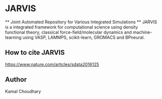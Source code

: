 JARVIS 
=====
** Joint Automated Repository for Various Integrated Simulations **
JARVIS is a integrated framework for computational science using density functional theory,
classical force-field/molecular dynamics and machine-learning using VASP, LAMMPS, 
scikit-learn, GROMACS and BPneural.

How to cite JARVIS 
-----------------
https://www.nature.com/articles/sdata2016125

Author
-----------------
Kamal Choudhary
